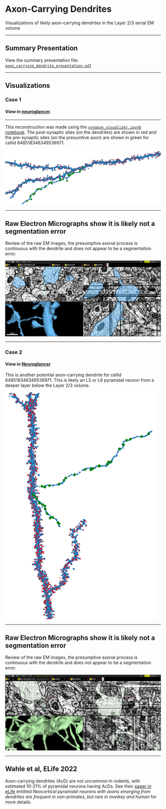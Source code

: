 # Axon-Carrying Dendrites
Visualizations of likely axon-carrying dendrites in the Layer 2/3 serial EM volume

***

## Summary Presentation
View the summary presentation file: [`axon_carrying_dendrite_presentation.pdf`](https://github.com/shandran/layer23-volume/blob/main/axon_carrying_dendrite/axon_carrying_dendrite_presentation.pdf)

***

## Visualizations

### Case 1

#### View in [neuroglancer](https://neuromancer-seung-import.appspot.com/#!%7B%22layers%22:%5B%7B%22source%22:%22precomputed://gs://microns_public_datasets/pinky100_v0/son_of_alignment_v15_rechunked%22%2C%22type%22:%22image%22%2C%22blend%22:%22default%22%2C%22shaderControls%22:%7B%7D%2C%22name%22:%22EM%22%7D%2C%7B%22source%22:%22precomputed://gs://microns_public_datasets/pinky100_v185/seg%22%2C%22type%22:%22segmentation%22%2C%22selectedAlpha%22:0.51%2C%22segments%22:%5B%22648518346349536971%22%5D%2C%22skeletonRendering%22:%7B%22mode2d%22:%22lines_and_points%22%2C%22mode3d%22:%22lines%22%7D%2C%22name%22:%22cell_segmentation_v185%22%7D%2C%7B%22source%22:%22precomputed://matrix://sseung-archive/pinky100-clefts/mip1_d2_1175k%22%2C%22type%22:%22segmentation%22%2C%22skeletonRendering%22:%7B%22mode2d%22:%22lines_and_points%22%2C%22mode3d%22:%22lines%22%7D%2C%22name%22:%22synapses%22%7D%2C%7B%22source%22:%22precomputed://matrix://sseung-archive/pinky100-mito/seg_191220%22%2C%22type%22:%22segmentation%22%2C%22skeletonRendering%22:%7B%22mode2d%22:%22lines_and_points%22%2C%22mode3d%22:%22lines%22%7D%2C%22name%22:%22mitochondria%22%7D%2C%7B%22source%22:%22precomputed://matrix://sseung-archive/pinky100-nuclei/seg%22%2C%22type%22:%22segmentation%22%2C%22skeletonRendering%22:%7B%22mode2d%22:%22lines_and_points%22%2C%22mode3d%22:%22lines%22%7D%2C%22name%22:%22nuclei%22%7D%5D%2C%22navigation%22:%7B%22pose%22:%7B%22position%22:%7B%22voxelSize%22:%5B4%2C4%2C40%5D%2C%22voxelCoordinates%22:%5B74731.5546875%2C54819.9609375%2C1025.518310546875%5D%7D%7D%2C%22zoomFactor%22:383.0066650796121%7D%2C%22perspectiveOrientation%22:%5B-0.20825789868831635%2C-0.3129841387271881%2C0.4062955677509308%2C0.8328226208686829%5D%2C%22perspectiveZoom%22:871.3464965180995%2C%22showSlices%22:false%2C%22selectedLayer%22:%7B%22layer%22:%22cell_segmentation_v185%22%7D%2C%22layout%22:%7B%22type%22:%223d%22%2C%22orthographicProjection%22:true%7D%7D).

***

This reconstruction was made using the [`synapse_visualizer.ipynb` notebook](https://github.com/shandran/layer23-volume/blob/main/synapse_visualizer.ipynb). The post-synaptic sites (on the dendrites) are shown in red and the pre-synaptic sites (on the presumtive axon) are shown in green for cellid 648518346349536971.

![Pre- and post-synaptic sites on the axonal and dendritic processes for cellid 648518346349536971](axon-carrying-dendrite-synapse_sites.png "Pre- and post-synaptic sites on the axonal and dendritic processes for cellid 648518346349536971")

***

## Raw Electron Micrographs show it is likely not a segmentation error
Review of the raw EM images, the presumptive axonal process is continuous with the dendrite and does not appear to be a segmentation error.

![EM view of axon-carrying dendrite for cellid 648518346349536971](axon_carrying_dendrite_em.png "EM view of axon-carrying dendrite for cellid 648518346349536971")

***

### Case 2

#### View in [Neuroglancer](https://neuromancer-seung-import.appspot.com/#!%7B%22layers%22:%5B%7B%22source%22:%22precomputed://gs://microns_public_datasets/pinky100_v0/son_of_alignment_v15_rechunked%22%2C%22type%22:%22image%22%2C%22blend%22:%22default%22%2C%22shaderControls%22:%7B%7D%2C%22name%22:%22EM%22%2C%22visible%22:false%7D%2C%7B%22source%22:%22precomputed://gs://microns_public_datasets/pinky100_v185/seg%22%2C%22type%22:%22segmentation%22%2C%22selectedAlpha%22:0.51%2C%22segments%22:%5B%22648518346342793912%22%5D%2C%22skeletonRendering%22:%7B%22mode2d%22:%22lines_and_points%22%2C%22mode3d%22:%22lines%22%7D%2C%22name%22:%22cell_segmentation_v185%22%7D%2C%7B%22source%22:%22precomputed://matrix://sseung-archive/pinky100-clefts/mip1_d2_1175k%22%2C%22type%22:%22segmentation%22%2C%22segments%22:%5B%220%22%5D%2C%22skeletonRendering%22:%7B%22mode2d%22:%22lines_and_points%22%2C%22mode3d%22:%22lines%22%7D%2C%22name%22:%22synapses%22%7D%2C%7B%22source%22:%22precomputed://matrix://sseung-archive/pinky100-mito/seg_191220%22%2C%22type%22:%22segmentation%22%2C%22segments%22:%5B%220%22%5D%2C%22skeletonRendering%22:%7B%22mode2d%22:%22lines_and_points%22%2C%22mode3d%22:%22lines%22%7D%2C%22name%22:%22mitochondria%22%7D%2C%7B%22source%22:%22precomputed://matrix://sseung-archive/pinky100-nuclei/seg%22%2C%22type%22:%22segmentation%22%2C%22skeletonRendering%22:%7B%22mode2d%22:%22lines_and_points%22%2C%22mode3d%22:%22lines%22%7D%2C%22name%22:%22nuclei%22%7D%5D%2C%22navigation%22:%7B%22pose%22:%7B%22position%22:%7B%22voxelSize%22:%5B4%2C4%2C40%5D%2C%22voxelCoordinates%22:%5B98403.109375%2C54917.546875%2C1196.9178466796875%5D%7D%7D%2C%22zoomFactor%22:5.984479141868939%7D%2C%22perspectiveOrientation%22:%5B0.11076418310403824%2C0.18521477282047272%2C-0.020076852291822433%2C0.9762293100357056%5D%2C%22perspectiveZoom%22:745.742083909727%2C%22showSlices%22:false%2C%22selectedLayer%22:%7B%22layer%22:%22cell_segmentation_v185%22%2C%22visible%22:true%7D%2C%22layout%22:%7B%22type%22:%223d%22%2C%22orthographicProjection%22:true%7D%7D)

This is another potential axon-carrying dendrite for cellid 648518346349536971. This is likely an L5 or L6 pyramidal neuron from a deeper layer below the Layer 2/3 volume. 

![Pre- and post-synaptic sites on the axonal and dendritic processes for cellid 648518346342793912](acd2_synapses.png "Pre- and post-synaptic sites on the axonal and dendritic processes for cellid 648518346342793912")

***

## Raw Electron Micrographs show it is likely not a segmentation error
Review of the raw EM images, the presumptive axonal process is continuous with the dendrite and does not appear to be a segmentation error.

![EM view of axon-carrying dendrite for cellid 648518346342793912](acd2_fourpanel.png "EM view of axon-carrying dendrite for cellid 648518346342793912")

***

## Wahle et al, ELife 2022
Axon-carrying dendrites (AcD) are not uncommon in rodents, with estimated 10-21% of pyramidal neurons having AcDs. See their [paper in eLife](https://elifesciences.org/articles/76101) entitled *Neocortical pyramidal neurons with axons emerging from dendrites are frequent in non-primates, but rare in monkey and human* for more details.
